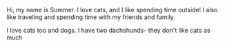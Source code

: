 Hi, my name is Summer.
I love cats, and I like spending time outside! I also like traveling and spending time with my friends and family.

I love cats too and dogs. I have two dachshunds- they don't like cats as much

